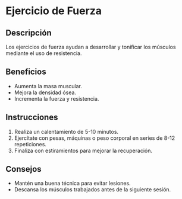 # Ejercicio de Fuerza

## Descripción
Los ejercicios de fuerza ayudan a desarrollar y tonificar los músculos mediante el uso de resistencia.

## Beneficios
- Aumenta la masa muscular.
- Mejora la densidad ósea.
- Incrementa la fuerza y resistencia.

## Instrucciones
1. Realiza un calentamiento de 5-10 minutos.
2. Ejercítate con pesas, máquinas o peso corporal en series de 8-12 repeticiones.
3. Finaliza con estiramientos para mejorar la recuperación.

## Consejos
- Mantén una buena técnica para evitar lesiones.
- Descansa los músculos trabajados antes de la siguiente sesión.
